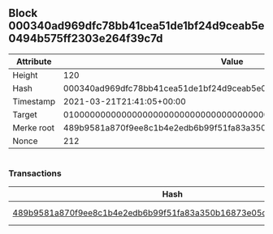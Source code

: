 ## Block 000340ad969dfc78bb41cea51de1bf24d9ceab5e0494b575ff2303e264f39c7d

Attribute | Value
--- | ---
Height | 120
Hash | 000340ad969dfc78bb41cea51de1bf24d9ceab5e0494b575ff2303e264f39c7d
Timestamp | 2021-03-21T21:41:05+00:00
Target | 0100000000000000000000000000000000000000000000000000000000000000
Merke root | 489b9581a870f9ee8c1b4e2edb6b99f51fa83a350b16873e05d9938b80d33df9
Nonce | 212

```

```

### Transactions

Hash | Amount
--- | ---
[489b9581a870f9ee8c1b4e2edb6b99f51fa83a350b16873e05d9938b80d33df9](489b9581a870f9ee8c1b4e2edb6b99f51fa83a350b16873e05d9938b80d33df9.md) | 10.00000000 SKEPTI 
